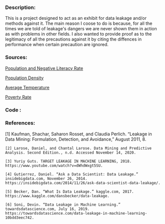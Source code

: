 

### Description:

This is a project designed to act as an exhibit for data leakage and/or methods against it. The main reason I coose to do is because, for all the times we are told of leakage's dangers we are never shown them in action as with problems in other fields. I also wanted to provide proof as to the legitimacy of all the precautions against it by citing the diffences in performance when certain precaution are ignored.


### Sources:
[Population and Negative Literacy Rate](https://nces.ed.gov/naal/estimates/StateEstimates.aspx) 

[Population Density](https://simple.wikipedia.org/wiki/List_of_U.S._states_by_population_density)

[Average Temperature](https://www.currentresults.com/Weather/US/average-annual-state-temperatures.php)

[Poverty Rate](https://en.wikipedia.org/wiki/List_of_U.S._states_and_territories_by_poverty_rate)

### Code :

### References:

  [1] Kaufman, Shachar, Saharon Rosset, and Claudia Perlich. “Leakage in Data Mining: Formulation, Detection, and Avoidance,” August 2011, 8.

	[2] Larose, Daniel, and Chantal Larose. Data Mining and Predictive Analysis. Second Edition., n.d. Accessed November 14, 2020.

	[3] Yuriy Guts. TARGET LEAKAGE IN MACHINE LEARNING, 2018. https://www.youtube.com/watch?v=dWhdWxgt5SU.

	[4] Gutierrez, Daniel. “Ask a Data Scientist: Data Leakage.” insidebigdata.com, November 26, 2014. https://insidebigdata.com/2014/11/26/ask-data-scientist-data-leakage/.

	[5] Becker, Dan. “What Is Data Leakage.” kaggle.com, 2017. https://www.kaggle.com/dansbecker/data-leakage.

	[6] Soni, Devin. “Data Leakage in Machine Learning.” towardsdatascience.com, July 16, 2019. https://towardsdatascience.com/data-leakage-in-machine-learning-10bdd3eec742.

